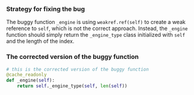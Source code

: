 ### Strategy for fixing the bug
The buggy function `_engine` is using `weakref.ref(self)` to create a weak reference to `self`, which is not the correct approach. Instead, the `_engine` function should simply return the `_engine_type` class initialized with `self` and the length of the index.

### The corrected version of the buggy function
```python
# this is the corrected version of the buggy function
@cache_readonly
def _engine(self):
    return self._engine_type(self, len(self))
```